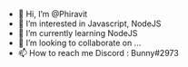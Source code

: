 - 👋 Hi, I’m @Phiravit
- 👀 I’m interested in Javascript, NodeJS
- 🌱 I’m currently learning NodeJS
- 💞️ I’m looking to collaborate on ...
- 📫 How to reach me Discord : Bunny#2973

<!---
Phiravit/Phiravit is a ✨ special ✨ repository because its `README.md` (this file) appears on your GitHub profile.
You can click the Preview link to take a look at your changes.
--->
